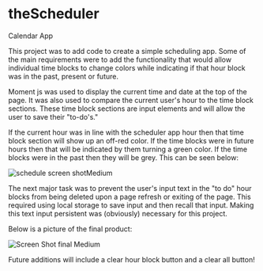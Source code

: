 # theScheduler
Calendar App

This project was to add code to create a simple scheduling app. Some of the main requirements were to add the functionality that would allow individual time blocks to change colors while indicating if that hour block was in the past, present or future. 

Moment js was used to display the current time and date at the top of the page. It was also used to compare the current user's hour to the time block sections. These time block sections are input elements and will allow the user to save their "to-do's." 

If the current hour was in line with the scheduler app hour then that time block section will show up an off-red color.
If the time blocks were in future hours then that will be indicated by them turning a green color.
If the time blocks were in the past then they will be grey. This can be seen below: 

![schedule screen shotMedium](https://user-images.githubusercontent.com/95048609/153776765-c6755678-733b-41ed-a762-37ee39f28517.jpeg)


The next major task was to prevent the user's input text in the "to do" hour blocks from being deleted upon a page refresh or exiting of the page. 
This required using local storage to save input and then recall that input. Making this text input persistent was (obviously) necessary for this project.

Below is a picture of the final product: 

![Screen Shot final Medium](https://user-images.githubusercontent.com/95048609/153777116-a5f254fa-84dc-41dd-894b-9d455031139b.jpeg)


Future additions will include a clear hour block button and a clear all button!


